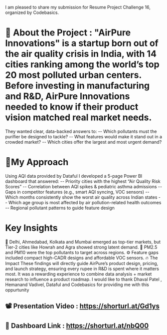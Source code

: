 I am pleased to share my submission for Resume Project Challenge 16, organized by Codebasics.


# 🧾 About the Project : "AirPure Innovations" is a startup born out of the air quality crisis in India, with 14 cities ranking among the world’s top 20 most polluted urban centers. Before investing in manufacturing and R&D, AirPure Innovations needed to know if their product vision matched real market needs.
They wanted clear, data-backed answers to:
-- Which pollutants must the purifier be designed to tackle?
-- What features would make it stand out in a crowded market?
-- Which cities offer the largest and most urgent demand?

# 🎯My Approach
 Using AQI data provided by Dataful I developed a 5-page Power BI dashboard that answered:
-- Priority cities with the highest “Air Quality Risk Scores”
-- Correlation between AQI spikes & pediatric asthma admissions
-- Gaps in competitor features (e.g., smart AQI syncing, VOC sensors)
-- Which months consistently show the worst air quality across Indian states
-- Which age group is most affected by air pollution-related health outcomes
-- Regional pollutant patterns to guide feature design
# Key Insights
 📍 Delhi, Ahmedabad, Kolkata and Mumbai emerged as top-tier markets, but Tier-2 cities like Howrah and Agra showed strong latent demand.
 🧪 PM2.5 and PM10 were the top pollutants to target across regions.
 ⚙️ Feature gaps included compact high-CADR designs and affordable VOC sensors.
🔥 The Impact
These findings will directly guide AirPure’s product design, pricing, and launch strategy, ensuring every rupee in R&D is spent where it matters most.
It was a rewarding experience to combine data analysis + market research to influence a product roadmap.
I would like to thank Dhaval Patel , Hemanand Vadivel, Dataful and Codebasics for providing me with this oppurtunity
## 📽️ Presentation Video : https://shorturl.at/Gd1ys
## 📑 Dashboard Link : https://shorturl.at/nbQ00

